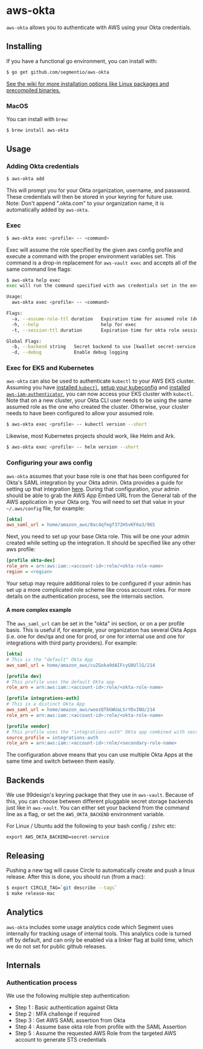 # aws-okta

`aws-okta` allows you to authenticate with AWS using your Okta credentials.

## Installing

If you have a functional go environment, you can install with:

```bash
$ go get github.com/segmentio/aws-okta
```

[See the wiki for more installation options like Linux packages and precompiled binaries.](https://github.com/segmentio/aws-okta/wiki/Installation)

### MacOS

You can install with `brew`:

```bash
$ brew install aws-okta
```

## Usage

### Adding Okta credentials

```bash
$ aws-okta add
```

This will prompt you for your Okta organization, username, and password.  These credentials will then be stored in your keyring for future use.   
Note: Don't append ".okta.com" to your organization name, it is automatically added by `aws-okta`.


### Exec

```bash
$ aws-okta exec <profile> -- <command>
```

Exec will assume the role specified by the given aws config profile and execute a command with the proper environment variables set.  This command is a drop-in replacement for `aws-vault exec` and accepts all of the same command line flags:

```bash
$ aws-okta help exec
exec will run the command specified with aws credentials set in the environment

Usage:
  aws-okta exec <profile> -- <command>

Flags:
  -a, --assume-role-ttl duration   Expiration time for assumed role (default 15m0s)
  -h, --help                       help for exec
  -t, --session-ttl duration       Expiration time for okta role session (default 1h0m0s)

Global Flags:
  -b, --backend string   Secret backend to use [kwallet secret-service file] (default "file")
  -d, --debug            Enable debug logging
```

### Exec for EKS and Kubernetes

`aws-okta` can also be used to authenticate `kubectl` to your AWS EKS cluster. Assuming you have [installed `kubectl`](https://docs.aws.amazon.com/eks/latest/userguide/install-kubectl.html), [setup your kubeconfig](https://docs.aws.amazon.com/eks/latest/userguide/create-kubeconfig.html) and [installed `aws-iam-authenticator`](https://docs.aws.amazon.com/eks/latest/userguide/configure-kubectl.html), you can now access your EKS cluster with `kubectl`. Note that on a new cluster, your Okta CLI user needs to be using the same assumed role as the one who created the cluster. Otherwise, your cluster needs to have been configured to allow your assumed role.

```bash
$ aws-okta exec <profile> -- kubectl version --short
```

Likewise, most Kubernetes projects should work, like Helm and Ark.

```bash
$ aws-okta exec <profile> -- helm version --short
```

### Configuring your aws config

`aws-okta` assumes that your base role is one that has been configured for Okta's SAML integration by your Okta admin. Okta provides a guide for setting up that integration [here](https://support.okta.com/help/servlet/fileField?retURL=%2Fhelp%2Farticles%2FKnowledge_Article%2FAmazon-Web-Services-and-Okta-Integration-Guide&entityId=ka0F0000000MeyyIAC&field=File_Attachment__Body__s).  During that configuration, your admin should be able to grab the AWS App Embed URL from the General tab of the AWS application in your Okta org.  You will need to set that value in your `~/.aws/config` file, for example:

```ini
[okta]
aws_saml_url = home/amazon_aws/0ac4qfegf372HSvKF6a3/965
```

Next, you need to set up your base Okta role.  This will be one your admin created while setting up the integration.  It should be specified like any other aws profile:

```ini
[profile okta-dev]
role_arn = arn:aws:iam::<account-id>:role/<okta-role-name>
region = <region>
```

Your setup may require additional roles to be configured if your admin has set up a more complicated role scheme like cross account roles.  For more details on the authentication process, see the internals section.

#### A more complex example

The `aws_saml_url` can be set in the "okta" ini section, or on a per profile basis. This is useful if, for example, your organization has several Okta Apps (i.e. one for dev/qa and one for prod, or one for internal use and one for integrations with third party providers). For example:

```ini
[okta]
# This is the "default" Okta App
aws_saml_url = home/amazon_aws/cuZGoka9dAIFcyG0UllG/214

[profile dev]
# This profile uses the default Okta app
role_arn = arn:aws:iam::<account-id>:role/<okta-role-name>

[profile integrations-auth]
# This is a distinct Okta App
aws_saml_url = home/amazon_aws/woezQTbGWUaLSrYDvINU/214
role_arn = arn:aws:iam::<account-id>:role/<okta-role-name>

[profile vendor]
# This profile uses the "integrations-auth" Okta app combined with secondary role assumption
source_profile = integrations-auth
role_arn = arn:aws:iam::<account-id>:role/<secondary-role-name>
```

The configuration above means that you can use multiple Okta Apps at the same time and switch between them easily.

## Backends

We use 99design's keyring package that they use in `aws-vault`.  Because of this, you can choose between different pluggable secret storage backends just like in `aws-vault`.  You can either set your backend from the command line as a flag, or set the `AWS_OKTA_BACKEND` environment variable.

For Linux / Ubuntu add the following to your bash config / zshrc etc:
```
export AWS_OKTA_BACKEND=secret-service
```

## Releasing

Pushing a new tag will cause Circle to automatically create and push a linux release.  After this is done, you should run (from a mac):

```bash
$ export CIRCLE_TAG=`git describe --tags`
$ make release-mac
```

## Analytics

`aws-okta` includes some usage analytics code which Segment uses internally for tracking usage of internal tools.  This analytics code is turned off by default, and can only be enabled via a linker flag at build time, which we do not set for public github releases.

## Internals

### Authentication process

We use the following multiple step authentication:

- Step 1 : Basic authentication against Okta
- Step 2 : MFA challenge if required
- Step 3 : Get AWS SAML assertion from Okta
- Step 4 : Assume base okta role from profile with the SAML Assertion
- Step 5 : Assume the requested AWS Role from the targeted AWS account to generate STS credentials

